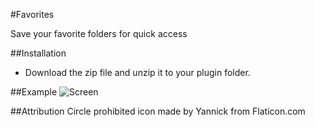 #Favorites

Save your favorite folders for quick access

##Installation

- Download the zip file and unzip it to your plugin folder.

##Example
![Screen](http://andrano.de/Plugins/img/favorites.png "Screen")

##Attribution
Circle prohibited icon made by Yannick from Flaticon.com